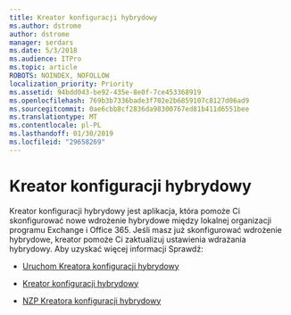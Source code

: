 ```yaml
---
title: Kreator konfiguracji hybrydowy
ms.author: dstrome
author: dstrome
manager: serdars
ms.date: 5/3/2018
ms.audience: ITPro
ms.topic: article
ROBOTS: NOINDEX, NOFOLLOW
localization_priority: Priority
ms.assetid: 94bdd043-be92-435e-8e0f-7ce453368919
ms.openlocfilehash: 769b3b7336bade3f702e2b6859107c8127d06ad9
ms.sourcegitcommit: 0ae6cbb8cf2836da98300767ed81b411d6551bee
ms.translationtype: MT
ms.contentlocale: pl-PL
ms.lasthandoff: 01/30/2019
ms.locfileid: "29658269"
---
```

# <a name="hybrid-configuration-wizard"></a>Kreator konfiguracji hybrydowy

Kreator konfiguracji hybrydowy jest aplikacja, która pomoże Ci skonfigurować nowe wdrożenie hybrydowe między lokalnej organizacji programu Exchange i Office 365. Jeśli masz już skonfigurować wdrożenie hybrydowe, kreator pomoże Ci zaktualizuj ustawienia wdrażania hybrydowy. Aby uzyskać więcej informacji Sprawdź:
  
- [Uruchom Kreatora konfiguracji hybrydowy](https://technet.microsoft.com/library/mt595788%28v=exchg.150%29.aspx)
    
- [Kreator konfiguracji hybrydowy](https://technet.microsoft.com/library/hh529921%28v=exchg.150%29.aspx)
    
- [NZP Kreatora konfiguracji hybrydowy](https://technet.microsoft.com/library/mt488940%28v=exchg.150%29.aspx)
    

